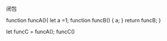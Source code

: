  闭包


 function funcA(){
   let a =1;
   function  funcB() {
       a;
   }
   return  funcB;
 }

 let funcC = funcA();
 funcC()


